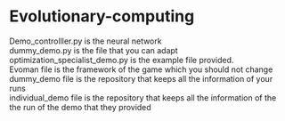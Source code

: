 # Evolutionary-computing
Demo_controlller.py is the neural network <br>
dummy_demo.py is the file that you can adapt <br>
optimization_specialist_demo.py is the example file provided. <br>
Evoman file is the framework of the game which you should not change <br>
dummy_demo file is the repository that keeps all the information of your runs <br>
individual_demo file is the repository that keeps all the information of the the run of the demo that they provided <br>
